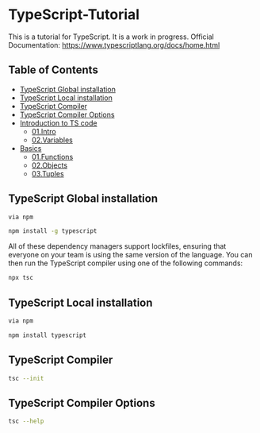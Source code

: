 # TypeScript-Tutorial

This is a tutorial for TypeScript. It is a work in progress.
Official Documentation: https://www.typescriptlang.org/docs/home.html

## Table of Contents

- [TypeScript Global installation](#typescript-global-installation)
- [TypeScript Local installation](#typescript-local-installation)
- [TypeScript Compiler](#typescript-compiler)
- [TypeScript Compiler Options](#typescript-compiler-options)
- [Introduction to TS code](01.%20Intro/)
    - [01.Intro](01.%20Intro/01.intro.ts)
    - [02.Variables](01.%20Intro/02.variables.ts)
- [Basics](02.%20Basics/)
    - [01.Functions](02.%20Basics/01.functions.ts)
    - [02.Objects](02.%20Basics/02.objects.ts)
    - [03.Tuples](02.%20Basics/03.Tuples.ts)


## TypeScript Global installation

```bash
via npm

npm install -g typescript
```

All of these dependency managers support lockfiles, ensuring that everyone on your team is using the same version of the language. You can then run the TypeScript compiler using one of the following commands:

```bash
npx tsc
```

## TypeScript Local installation

```bash
via npm

npm install typescript
```

## TypeScript Compiler

```bash
tsc --init
```

## TypeScript Compiler Options

```bash
tsc --help
```



